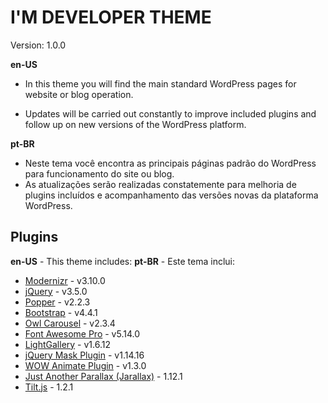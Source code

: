 # I'M DEVELOPER THEME

Version: 1.0.0

**en-US**

- In this theme you will find the main standard WordPress pages for
  website or blog operation.

- Updates will be carried out constantly to improve included plugins
  and follow up on new versions of the WordPress platform.

**pt-BR**

- Neste tema você encontra as principais páginas padrão do WordPress
  para funcionamento do site ou blog.
- As atualizações serão realizadas constatemente para melhoria de
  plugins incluídos e acompanhamento das versões novas da plataforma
  WordPress.
  
## Plugins

**en-US** - This theme includes:
**pt-BR** - Este tema inclui:

- [Modernizr](https://modernizr.com/) - v3.10.0
- [jQuery](https://jquery.com/) - v3.5.0
- [Popper](https://popper.js.org/) - v2.2.3
- [Bootstrap](https://getbootstrap.com/) - v4.4.1
- [Owl Carousel](https://owlcarousel2.github.io/OwlCarousel2/) - v2.3.4
- [Font Awesome Pro](https://fontawesome.com) - v5.14.0
- [LightGallery](http://sachinchoolur.github.io/lightGallery/) - v1.6.12
- [jQuery Mask Plugin](https://igorescobar.github.io/jQuery-Mask-Plugin/) - v1.14.16
- [WOW Animate Plugin](https://wowjs.uk/) - v1.3.0
- [Just Another Parallax (Jarallax)](https://github.com/nk-o/jarallax) - 1.12.1
- [Tilt.js](http://gijsroge.github.io/tilt.js/) - 1.2.1
